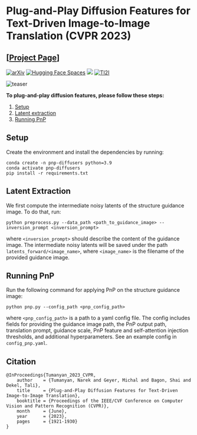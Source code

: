 # Plug-and-Play Diffusion Features for Text-Driven Image-to-Image Translation (CVPR 2023)

## [<a href="https://pnp-diffusion.github.io/" target="_blank">Project Page</a>]

[![arXiv](https://img.shields.io/badge/arXiv-PnP-b31b1b.svg)](https://arxiv.org/abs/2211.12572) [![Hugging Face Spaces](https://img.shields.io/badge/%F0%9F%A4%97%20Hugging%20Face-Spaces-blue)](https://huggingface.co/spaces/hysts/PnP-diffusion-features) <a href="https://replicate.com/arielreplicate/plug_and_play_image_translation"><img src="https://replicate.com/arielreplicate/plug_and_play_image_translation/badge"></a> [![TI2I](https://img.shields.io/badge/benchmarks-TI2I-blue)](https://www.dropbox.com/sh/8giw0uhfekft47h/AAAF1frwakVsQocKczZZSX6La?dl=0)

![teaser](assets/teaser.png)


**To plug-and-play diffusion features, please follow these steps:**

1. [Setup](#setup)
2. [Latent extraction](#latent-extraction)
3. [Running PnP](#running-pnp)


## Setup

Create the environment and install the dependencies by running:

```
conda create -n pnp-diffusers python=3.9
conda activate pnp-diffusers
pip install -r requirements.txt
```


## Latent Extraction

We first compute the intermediate noisy latents of the structure guidance image. To do that, run:

```
python preprocess.py --data_path <path_to_guidance_image> --inversion_prompt <inversion_prompt>
```

where `<inversion_prompt>` should describe the content of the guidance image. The intermediate noisy latents will be saved under the path `latents_forward/<image_name>`, where `<image_name>` is the filename of the provided guidance image.


## Running PnP

Run the following command for applying PnP on the structure guidance image:

```
python pnp.py --config_path <pnp_config_path>
```

where `<pnp_config_path>` is a path to a yaml config file. The config includes fields for providing the guidance image path, the PnP output path, translation prompt, guidance scale, PnP feature and self-attention injection thresholds, and additional hyperparameters. See an example config in `config_pnp.yaml`.


## Citation
```
@InProceedings{Tumanyan_2023_CVPR,
    author    = {Tumanyan, Narek and Geyer, Michal and Bagon, Shai and Dekel, Tali},
    title     = {Plug-and-Play Diffusion Features for Text-Driven Image-to-Image Translation},
    booktitle = {Proceedings of the IEEE/CVF Conference on Computer Vision and Pattern Recognition (CVPR)},
    month     = {June},
    year      = {2023},
    pages     = {1921-1930}
}
```
